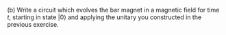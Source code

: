 (b) Write a circuit which evolves the bar magnet in a magnetic field for time $t$, starting in state $\vert 0\rangle$ and applying the unitary you constructed in the previous exercise.
